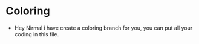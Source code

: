 # Coloring
-  Hey Nirmal i have create a coloring branch for you, you can put all your coding in this file.